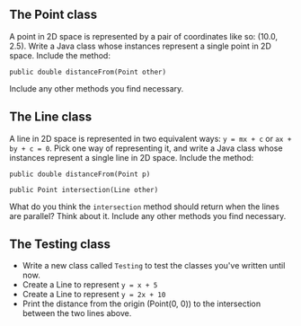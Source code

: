 ## The Point class
A point in 2D space is represented by a pair of coordinates like so: (10.0, 2.5). Write a Java class whose instances represent a single point in 2D space. Include the method:

```
public double distanceFrom(Point other)
```

Include any other methods you find necessary.

## The Line class
A line in 2D space is represented in two equivalent ways: `y = mx + c` or `ax + by + c = 0`. Pick one way of representing it, and write a Java class whose instances represent a single line in 2D space. Include the method:

```
public double distanceFrom(Point p)
```
```
public Point intersection(Line other)
```

What do you think the `intersection` method should return when the lines are parallel? Think about it. Include any other methods you find necessary.

## The Testing class

* Write a new class called `Testing` to test the classes you've written until now.
* Create a Line to represent `y = x + 5`
* Create a Line to represent `y = 2x + 10`
* Print the distance from the origin (Point(0, 0)) to the intersection between the two lines above.
